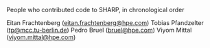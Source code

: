 People who contributed code to SHARP, in chronological order

Eitan Frachtenberg (eitan.frachtenberg@hpe.com)
Tobias Pfandzelter (tp@mcc.tu-berlin.de)
Pedro Bruel (bruel@hpe.com)
Viyom Mittal (viyom.mittal@hpe.com)
